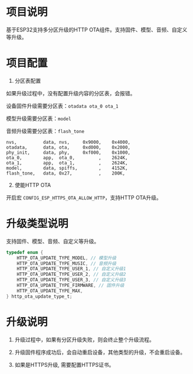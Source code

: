 # 项目说明

基于ESP32支持多分区升级的HTTP OTA组件。支持固件、模型、音频、自定义等升级。


# 项目配置

1. 分区表配置

如果升级过程中，没有配置升级内容的分区表，会报错。

设备固件升级需要分区表：`otadata ota_0 ota_1`

模型升级需要分区表：`model`

音频升级需要分区表：`flash_tone`

```csv
nvs,          data, nvs,     0x9000,    0x4000,
otadata,      data, ota,     0xd000,    0x2000,
phy_init,     data, phy,     0xf000,    0x1000,
ota_0,        app,  ota_0,         ,    2624K,
ota_1,        app,  ota_1,         ,    2624K,
model,        data, spiffs,        ,    4152K,
flash_tone,   data, 0x27,          ,    200K,
```

2. 使能HTTP OTA

开启宏 `CONFIG_ESP_HTTPS_OTA_ALLOW_HTTP`，支持HTTP OTA升级。

# 升级类型说明

支持固件、模型、音频、自定义等升级。

```c
typedef enum {
    HTTP_OTA_UPDATE_TYPE_MODEL, // 模型升级
    HTTP_OTA_UPDATE_TYPE_MUSIC, // 音频升级
    HTTP_OTA_UPDATE_TYPE_USER_1, // 自定义升级1
    HTTP_OTA_UPDATE_TYPE_USER_2, // 自定义升级2
    HTTP_OTA_UPDATE_TYPE_USER_3, // 自定义升级3
    HTTP_OTA_UPDATE_TYPE_FIRMWARE, // 固件升级
    HTTP_OTA_UPDATE_TYPE_MAX,
} http_ota_update_type_t;

```

# 升级说明

1. 升级过程中，如果有分区升级失败，则会终止整个升级流程。

2. 升级固件程序成功后，会自动重启设备，其他类型的升级，不会重启设备。

3. 如果是HTTPS升级, 需要配置HTTPS证书。
